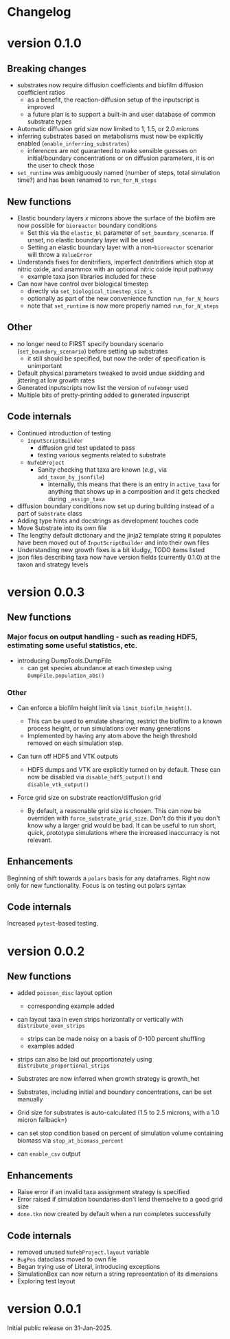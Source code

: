 # Changelog

# version 0.1.0

## Breaking changes

* substrates now require diffusion coefficients and biofilm diffusion coefficient ratios
  * as a benefit, the reaction-diffusion setup of the inputscript is improved
  * a future plan is to support a built-in and user database of common substrate types
* Automatic diffusion grid size now limited to 1, 1.5, or 2.0 microns
* inferring substrates based on metabolisms must now be explicitly enabled (``enable_inferring_substrates``)
  * inferences are not guaranteed to make sensible guesses on initial/boundary concentrations or on diffusion parameters, it is on the user to check those
* ``set_runtime`` was ambiguously named (number of steps, total simulation time?) and has been renamed to ``run_for_N_steps``

## New functions

* Elastic boundary layers *x* microns above the surface of the biofilm are now possible for ``bioreactor`` boundary conditions
  * Set this via the ``elastic_bl`` parameter of ``set_boundary_scenario``. If unset, no elastic boundary layer will be used
  * Setting an elastic boundary layer with a non-``bioreactor`` scenarior will throw a ``ValueError``
* Understands fixes for denitrifiers, imperfect denitrifiers which stop at nitric oxide, and anammox with an optional nitric oxide input pathway
  * example taxa json libraries included for these
* Can now have control over biological timestep
  * directly via ``set_biological_timestep_size_s``
  * optionally as part of the new convenience function ``run_for_N_hours``
  * note that ``set_runtime`` is now more properly named ``run_for_N_steps``

## Other

* no longer need to FIRST specify boundary scenario (``set_boundary_scenario``) before setting up substrates
  * it still should be specified, but now the order of specification is unimportant
* Default physical parameters tweaked to avoid undue skidding and jittering at low growth rates
* Generated inputscripts now list the version of ``nufebmgr`` used
* Multiple bits of pretty-printing added to generated inpuscript

## Code internals

* Continued introduction of testing
  * ``InputScriptBuilder``
    * diffusion grid test updated to pass
    * testing various segments related to substrate
  * ``NufebProject``
    * Sanity checking that taxa are known (*e.g.,* via ``add_taxon_by_jsonfile``)
      * internally, this means that there is an entry in ``active_taxa`` for anything that shows up in a composition and it gets checked during ``_assign_taxa``
* diffusion boundary conditions now set up during building instead of a part of ``Substrate`` class
* Adding type hints and docstrings as development touches code
* Move Substrate into its own file
* The lengthy default dictionary and the jinja2 template string it populates have been moved out of ``InputScriptBuilder`` and into their own files 
* Understanding new growth fixes is a bit kludgy, TODO items listed
* json files describing taxa now have version fields (currently 0.1.0) at the taxon and strategy levels

# version 0.0.3

## New functions

### Major focus on output handling - such as reading HDF5, estimating some useful statistics, etc.

* introducing DumpTools.DumpFile
    * can get species abundance at each timestep using ``DumpFile.population_abs()`` 

### Other

* Can enforce a biofilm height limit via ``limit_biofilm_height()``.
  * This can be used to emulate shearing, restrict the biofilm to a known process height, or run simulations over many generations
  * Implemented by having any atom above the heigh threshold removed on each simulation step.

* Can turn off HDF5 and VTK outputs
  * HDF5 dumps and VTK are explicitly turned on by default. These can now be disabled via ``disable_hdf5_output()`` and ``disable_vtk_output()`` 

* Force grid size on substrate reaction/diffusion grid
  * By default, a reasonable grid size is chosen. This can now be overriden with ``force_substrate_grid_size``. Don't do this if you don't know why a larger grid would be bad. It can be useful to run short, quick, prototype simulations where the increased inaccurracy is not relevant. 

## Enhancements

Beginning of shift towards a ``polars`` basis for any dataframes. Right now only for new functionality. Focus is on testing out polars syntax

## Code internals

Increased ``pytest``-based testing.

# version 0.0.2

## New functions

* added ``poisson_disc`` layout option
  * corresponding example added

* can layout taxa in even strips horizontally or vertically with ``distribute_even_strips``
  * strips can be made noisy on a basis of 0-100 percent shuffling
  * examples added

* strips can also be laid out proportionately using ``distribute_proportional_strips``

* Substrates are now inferred when growth strategy is growth_het
* Substrates, including initial and boundary concentrations, can be set manually

* Grid size for substrates is auto-calculated  (1.5 to 2.5 microns, with a 1.0 micron fallback=)

* can set stop condition based on percent of simulation volume containing biomass via ``stop_at_biomass_percent``

* can ``enable_csv`` output

## Enhancements

* Raise error if an invalid taxa assignment strategy is specified
* Error raised if simulation boundaries don't lend themselve to a good grid size
* ``done.tkn`` now created by default when a run completes successfully

## Code internals

* removed unused ``NufebProject.layout`` variable
* ``BugPos`` dataclass moved to own file
* Began trying use of Literal, introducing exceptions
* SimulationBox can now return a string representation of its dimensions
* Exploring test layout

# version 0.0.1 

Initial public release on 31-Jan-2025.
